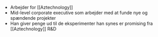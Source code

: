* Arbejder for [[Aztechnology]]
* Mid-level corporate executive som arbejder med at funde nye og spændende projekter
* Han giver penge ud til de eksperimenter han synes er promising fra [[Aztechnology]] R&D
